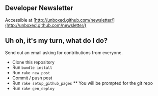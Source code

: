 ## Developer Newsletter

Accessible at [http://unboxed.github.com/newsletter/](http://unboxed.github.com/newsletter/)

## Uh oh, it's my turn, what do I do?

Send out an email asking for contributions from everyone.

* Clone this repository
* Run ```bundle install```
* Run ```rake new_post```
* Commit / push post
* Run ```rake setup_github_pages```
** You will be prompted for the git repo
* Run ```rake gen_deploy```
